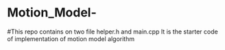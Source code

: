 # Motion_Model-
#This repo contains on two file helper.h and main.cpp 
It is the starter code of implementation of motion model algorithm 
